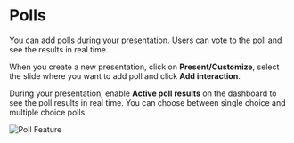 # Polls

You can add polls during your presentation. Users can vote to the poll and see the results in real time.

When you create a new presentation, click on **Present/Customize**, select the slide where you want to add poll and click **Add interaction**.

During your presentation, enable **Active poll results** on the dashboard to see the poll results in real time.
You can choose between single choice and multiple choice polls.

![Poll Feature](/feature1.png)
